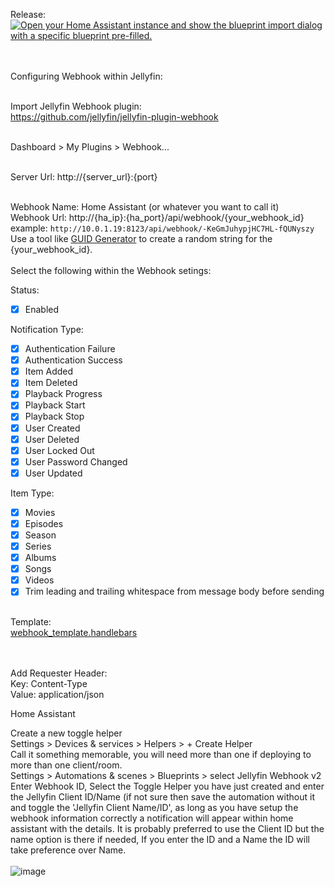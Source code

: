 Release: <br>
[![Open your Home Assistant instance and show the blueprint import dialog with a specific blueprint pre-filled.](https://my.home-assistant.io/badges/blueprint_import.svg)](https://my.home-assistant.io/redirect/blueprint_import/?blueprint_url=https%3A%2F%2Fgithub.com%2Fthenextbutton%2Fhome_assistant%2Fblob%2Fmain%2Fblueprints%2Fjellyfin_webhook_handler_v2%2Fjellyfin_webhook_release_v2.yaml)


<br><br>
Configuring Webhook within Jellyfin:

<br>Import Jellyfin Webhook plugin:<br>
https://github.com/jellyfin/jellyfin-plugin-webhook

<br>Dashboard > My Plugins > Webhook...

<br>Server Url: http://{server_url}:{port}

<br>Webhook Name: Home Assistant (or whatever you want to call it)
<br>Webhook Url: http://{ha_ip}:{ha_port}/api/webhook/{your_webhook_id}
<br>example: `http://10.0.1.19:8123/api/webhook/-KeGmJuhypjHC7HL-fQUNyszy`
<br>Use a tool like [GUID Generator](https://guidgenerator.com/) to create a random string for the {your_webhook_id}.<br>
<br>
Select the following within the Webhook setings:<br>

Status:
- [x] Enabled

Notification Type:
- [x] Authentication Failure
- [x] Authentication Success
- [x] Item Added
- [x] Item Deleted
- [x] Playback Progress
- [x] Playback Start
- [x] Playback Stop
- [x] User Created
- [x] User Deleted
- [x] User Locked Out
- [x] User Password Changed
- [x] User Updated

Item Type:
- [x] Movies
- [x] Episodes
- [x] Season
- [x] Series
- [x] Albums
- [x] Songs
- [x] Videos
- [x] Trim leading and trailing whitespace from message body before sending

<br>Template:
<br>[webhook_template.handlebars](https://github.com/thenextbutton/home_assistant/blob/main/blueprints/jellyfin_webhook_handler_v2/webhook_template.handlebars)

<br><br>Add Requester Header:
<br>Key: Content-Type
<br>Value: application/json

Home Assistant

Create a new toggle helper<br>
Settings > Devices & services > Helpers > + Create Helper
<br>
Call it something memorable, you will need more than one if deploying to more than one client/room.
<br>
Settings > Automations & scenes > Blueprints > select Jellyfin Webhook v2
<br>
Enter Webhook ID, Select the Toggle Helper you have just created and enter the Jellyfin Client ID/Name (if not sure then save the automation without it and toggle the 'Jellyfin Client Name/ID', as long as you have setup the webhook information correctly a notification will appear within home assistant with the details. It is probably preferred to use the Client ID but the name option is there if needed, If you enter the ID and a Name the ID will take preference over Name.
<br><br>
![image](https://github.com/user-attachments/assets/3d68feaf-bada-4856-8f9d-97774953005e)

